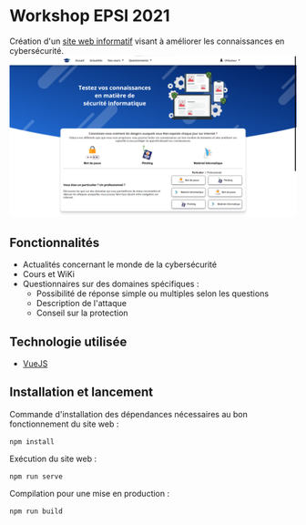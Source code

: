 # Workshop EPSI 2021
Création d'un [site web informatif](https://workshop.minarox.fr) visant à améliorer les connaissances en cybersécurité.
![screenshot.png](src/assets/img/screenshot.png)

## Fonctionnalités
* Actualités concernant le monde de la cybersécurité
* Cours et WiKi
* Questionnaires sur des domaines spécifiques :
  * Possibilité de réponse simple ou multiples selon les questions
  * Description de l'attaque
  * Conseil sur la protection

## Technologie utilisée
* [VueJS](https://vuejs.org/)

## Installation et lancement
Commande d'installation des dépendances nécessaires au bon fonctionnement du site web :
```shell
npm install
```

Exécution du site web :
```shell
npm run serve
```

Compilation pour une mise en production :
```shell
npm run build
```